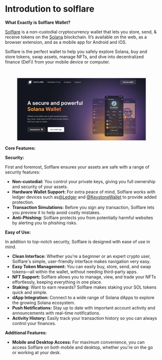 # Introdution to solflare

**What Exactly is Solflare Wallet?**

[Solflare](https://solflare.com/) is a non-custodial cryptocurrency wallet that lets you store, send, & receive tokens on the [Solana](https://solana.com/) blockchain. It’s available on the web, as a browser extension, and as a mobile app for Android and iOS.&#x20;

Solflare is the perfect wallet to help you safely explore Solana, buy and store tokens, swap assets, manage NFTs, and dive into decentralized finance (DeFi) from your mobile device or computer.

[\
](https://chrome.google.com/webstore/detail/solflare-wallet/bhhhlbepdkbapadjdnnojkbgioiodbic)

<figure><img src="../../.gitbook/assets/image.png" alt=""><figcaption></figcaption></figure>

**Core Features:**

**Security:**

First and foremost, Solflare ensures your assets are safe with a range of security features:

* **Non-custodial:** You control your private keys, giving you full ownership and security of your assets.
* **Hardware Wallet Support:** For extra peace of mind, Solflare works with ledger devices such as[@Ledger](https://x.com/Ledger) and [@KeystoneWallet](https://x.com/KeystoneWallet) to provide added protection.
* **Transaction Simulations:** Before you sign any transaction, Solflare lets you preview it to help avoid costly mistakes.
* **Anti-Phishing:** Solflare protects you from potentially harmful websites by alerting you to phishing risks.

**Easy of Use:**

In addition to top-notch security, Solflare is designed with ease of use in mind.

* **Clean Interface:** Whether you're a beginner or an expert crypto user, Solflare's simple, user-friendly interface makes navigation very easy.
* **Easy Token Management:** You can easily buy, store, send, and swap tokens—all within the wallet, without needing third-party apps.
* **NFT Support:** Solflare allows you to manage, view, and trade your NFTs effortlessly, keeping everything in one place.
* **Staking:** Want to earn rewards? Solflare makes staking your SOL tokens quick and simple.
* **dApp Integration:** Connect to a wide range of Solana dApps to explore the growing Solana ecosystem.
* **Push Notifications:** Stay up to date with important account activity and announcements with real-time notifications.
* **Activity History:** Easily track your transaction history so you can always control your finances.

**Additional Features:**

* **Mobile and Desktop Access:** For maximum convenience, you can access Solflare on both mobile and desktop, whether you're on the go or working at your desk.

